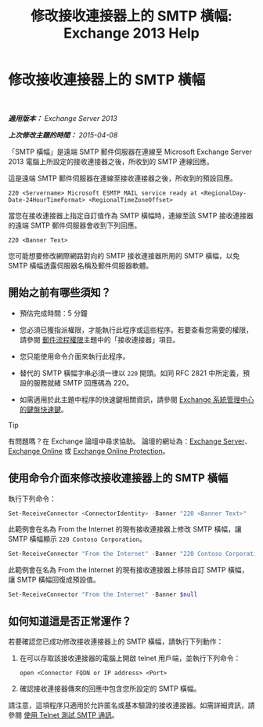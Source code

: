 ﻿---
title: '修改接收連接器上的 SMTP 橫幅: Exchange 2013 Help'
TOCTitle: 修改接收連接器上的 SMTP 橫幅
ms:assetid: d667704e-fd69-4aca-9c35-eef7006944b2
ms:mtpsurl: https://technet.microsoft.com/zh-tw/library/Bb124740(v=EXCHG.150)
ms:contentKeyID: 52062592
ms.date: 05/21/2018
mtps_version: v=EXCHG.150
ms.translationtype: MT
---

# 修改接收連接器上的 SMTP 橫幅

 

_**適用版本：** Exchange Server 2013_

_**上次修改主題的時間：** 2015-04-08_

「SMTP 橫幅」是遠端 SMTP 郵件伺服器在連線至 Microsoft Exchange Server 2013 電腦上所設定的接收連接器之後，所收到的 SMTP 連線回應。

這是遠端 SMTP 郵件伺服器在連線至接收連接器之後，所收到的預設回應。

    220 <Servername> Microsoft ESMTP MAIL service ready at <RegionalDay-Date-24HourTimeFormat> <RegionalTimeZoneOffset>

當您在接收連接器上指定自訂值作為 SMTP 橫幅時，連線至該 SMTP 接收連接器的遠端 SMTP 郵件伺服器會收到下列回應。

    220 <Banner Text>

您可能想要修改網際網路對向的 SMTP 接收連接器所用的 SMTP 橫幅，以免 SMTP 橫幅透露伺服器名稱及郵件伺服器軟體。

## 開始之前有哪些須知？

  - 預估完成時間：5 分鐘

  - 您必須已獲指派權限，才能執行此程序或這些程序。若要查看您需要的權限，請參閱 [郵件流程權限](mail-flow-permissions-exchange-2013-help.md)主題中的「接收連接器」項目。

  - 您只能使用命令介面來執行此程序。

  - 替代的 SMTP 橫幅字串必須一律以 `220` 開頭。如同 RFC 2821 中所定義，預設的服務就緒 SMTP 回應碼為 220。

  - 如需適用於此主題中程序的快速鍵相關資訊，請參閱 [Exchange 系統管理中心的鍵盤快速鍵](keyboard-shortcuts-in-the-exchange-admin-center-exchange-online-protection-help.md)。


> [!TIP]  
> 有問題嗎？在 Exchange 論壇中尋求協助。 論壇的網址為：<a href="https://go.microsoft.com/fwlink/p/?linkid=60612">Exchange Server</a>、 <a href="https://go.microsoft.com/fwlink/p/?linkid=267542">Exchange Online</a> 或 <a href="https://go.microsoft.com/fwlink/p/?linkid=285351">Exchange Online Protection</a>。




## 使用命令介面來修改接收連接器上的 SMTP 橫幅

執行下列命令：

```powershell
Set-ReceiveConnector <ConnectorIdentity> -Banner "220 <Banner Text>"
```

此範例會在名為 From the Internet 的現有接收連接器上修改 SMTP 橫幅，讓 SMTP 橫幅顯示 `220 Contoso Corporation`。

```powershell
Set-ReceiveConnector "From the Internet" -Banner "220 Contoso Corporation"
```

此範例會在名為 From the Internet 的現有接收連接器上移除自訂 SMTP 橫幅，讓 SMTP 橫幅回復成預設值。

```powershell
Set-ReceiveConnector "From the Internet" -Banner $null
```

## 如何知道這是否正常運作？

若要確認您已成功修改接收連接器上的 SMTP 橫幅，請執行下列動作：

1.  在可以存取該接收連接器的電腦上開啟 telnet 用戶端，並執行下列命令：
    
        open <Connector FQDN or IP address> <Port>

2.  確認接收連接器傳來的回應中包含您所設定的 SMTP 橫幅。

請注意，這項程序只適用於允許匿名或基本驗證的接收連接器。如需詳細資訊，請參閱 [使用 Telnet 測試 SMTP 通訊](use-telnet-to-test-smtp-communication-exchange-2013-help.md)。

